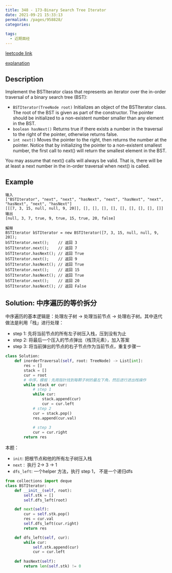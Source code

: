 ```yaml
---
title: 348 - 173-Binary Search Tree Iterator
date: 2021-09-21 15:33:13
permalink: /pages/958828/
categories:
  
tags:
  - 近期面经
---
```

[leetcode link](https://leetcode.com/problems/binary-search-tree-iterator/)

[explanation](https://leetcode-cn.com/problems/binary-search-tree-iterator/solution/xiang-jie-ru-he-dui-die-dai-ban-de-zhong-4rxj/)
## Description
Implement the BSTIterator class that represents an iterator over the in-order traversal of a binary search tree (BST):

- `BSTIterator(TreeNode root)` Initializes an object of the BSTIterator class. The root of the BST is given as part of the constructor. The pointer should be initialized to a non-existent number smaller than any element in the BST.
- `boolean hasNext()` Returns true if there exists a number in the traversal to the right of the pointer, otherwise returns false.
- `int next()` Moves the pointer to the right, then returns the number at the pointer.
Notice that by initializing the pointer to a non-existent smallest number, the first call to next() will return the smallest element in the BST.

You may assume that next() calls will always be valid. That is, there will be at least a next number in the in-order traversal when next() is called.

## Example
```
输入
["BSTIterator", "next", "next", "hasNext", "next", "hasNext", "next", "hasNext", "next", "hasNext"]
[[[7, 3, 15, null, null, 9, 20]], [], [], [], [], [], [], [], [], []]
输出
[null, 3, 7, true, 9, true, 15, true, 20, false]

解释
BSTIterator bSTIterator = new BSTIterator([7, 3, 15, null, null, 9, 20]);
bSTIterator.next();    // 返回 3
bSTIterator.next();    // 返回 7
bSTIterator.hasNext(); // 返回 True
bSTIterator.next();    // 返回 9
bSTIterator.hasNext(); // 返回 True
bSTIterator.next();    // 返回 15
bSTIterator.hasNext(); // 返回 True
bSTIterator.next();    // 返回 20
bSTIterator.hasNext(); // 返回 False
```

## Solution: 中序遍历的等价拆分

中序遍历的基本逻辑是：处理左子树 -> 处理当前节点 -> 处理右子树。其中迭代做法是利用「栈」进行处理：
- step 1: 先将当前节点的所有左子树压入栈，压到没有为止
- step 2: 将最后一个压入的节点弹出（栈顶元素），加入答案
- step 3: 将当前弹出的节点的右子节点作为当前节点，重复步骤一
```python
class Solution:
    def inorderTraversal(self, root: TreeNode) -> List[int]: 
        res = []
        stack = []
        cur = root
        # 中序，模板：先用指针找到每颗子树的最左下角，然后进行进出栈操作
        while stack or cur:
            # step 1
            while cur:
                stack.append(cur)
                cur = cur.left
            # step 2
            cur = stack.pop()
            res.append(cur.val)
            
            # step 3
            cur = cur.right
        return res      
```
本题： 
- `init`: 把根节点和他的所有左子树压入栈
- `next：` 执行 2-> 3 -> 1
- `dfs_left`: 一个helper 方法，执行 step 1， 不是一个递归dfs
```python
from collections import deque
class BSTIterator:
    def __init__(self, root):
        self.stk = []
        self.dfs_left(root)

    def next(self):
        cur = self.stk.pop()
        res = cur.val
        self.dfs_left(cur.right) 
        return res

    def dfs_left(self, cur):
        while cur:
            self.stk.append(cur)
            cur = cur.left
    
    def hasNext(self):
        return len(self.stk) != 0
```
